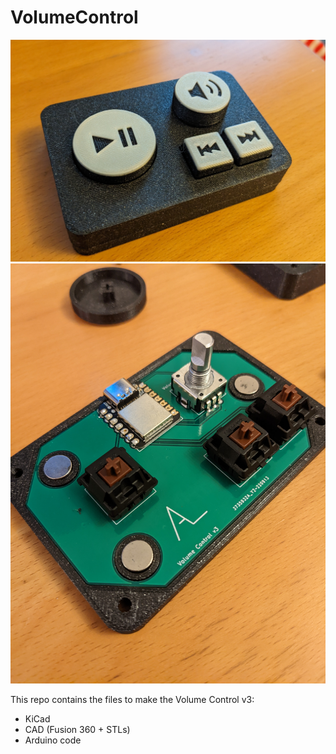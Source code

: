 # VolumeControl

![Volume Control image](VolumeControl.jpg)
![Volume Control image](VolumeControlTopWithComponents.jpg)

This repo contains the files to make the Volume Control v3:
- KiCad
- CAD (Fusion 360 + STLs)
- Arduino code
